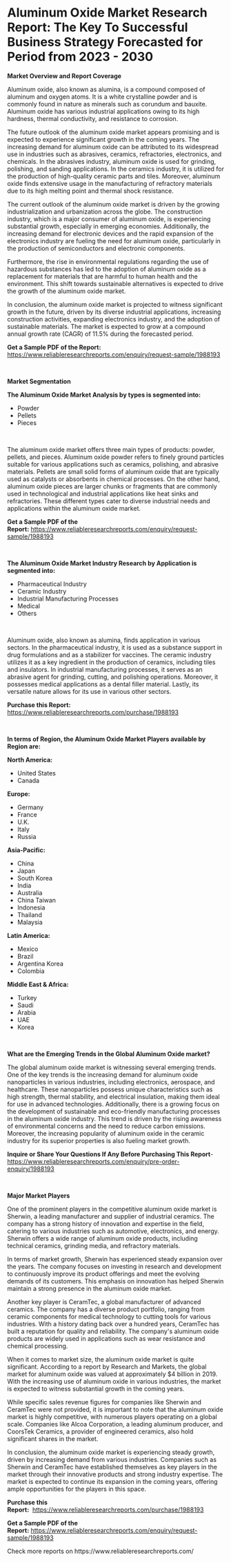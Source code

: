 <p><h1>Aluminum Oxide Market Research Report: The Key To Successful Business Strategy Forecasted for Period from 2023 - 2030</h1></p><p><strong>Market Overview and Report Coverage</strong></p>
<p><p>Aluminum oxide, also known as alumina, is a compound composed of aluminum and oxygen atoms. It is a white crystalline powder and is commonly found in nature as minerals such as corundum and bauxite. Aluminum oxide has various industrial applications owing to its high hardness, thermal conductivity, and resistance to corrosion.</p><p>The future outlook of the aluminum oxide market appears promising and is expected to experience significant growth in the coming years. The increasing demand for aluminum oxide can be attributed to its widespread use in industries such as abrasives, ceramics, refractories, electronics, and chemicals. In the abrasives industry, aluminum oxide is used for grinding, polishing, and sanding applications. In the ceramics industry, it is utilized for the production of high-quality ceramic parts and tiles. Moreover, aluminum oxide finds extensive usage in the manufacturing of refractory materials due to its high melting point and thermal shock resistance.</p><p>The current outlook of the aluminum oxide market is driven by the growing industrialization and urbanization across the globe. The construction industry, which is a major consumer of aluminum oxide, is experiencing substantial growth, especially in emerging economies. Additionally, the increasing demand for electronic devices and the rapid expansion of the electronics industry are fueling the need for aluminum oxide, particularly in the production of semiconductors and electronic components.</p><p>Furthermore, the rise in environmental regulations regarding the use of hazardous substances has led to the adoption of aluminum oxide as a replacement for materials that are harmful to human health and the environment. This shift towards sustainable alternatives is expected to drive the growth of the aluminum oxide market.</p><p>In conclusion, the aluminum oxide market is projected to witness significant growth in the future, driven by its diverse industrial applications, increasing construction activities, expanding electronics industry, and the adoption of sustainable materials. The market is expected to grow at a compound annual growth rate (CAGR) of 11.5% during the forecasted period.</p></p>
<p><strong>Get a Sample PDF of the Report:</strong> <a href="https://www.reliableresearchreports.com/enquiry/request-sample/1988193">https://www.reliableresearchreports.com/enquiry/request-sample/1988193</a></p>
<p>&nbsp;</p>
<p><strong>Market Segmentation</strong></p>
<p><strong>The Aluminum Oxide Market Analysis by types is segmented into:</strong></p>
<p><ul><li>Powder</li><li>Pellets</li><li>Pieces</li></ul></p>
<p>&nbsp;</p>
<p><p>The aluminum oxide market offers three main types of products: powder, pellets, and pieces. Aluminum oxide powder refers to finely ground particles suitable for various applications such as ceramics, polishing, and abrasive materials. Pellets are small solid forms of aluminum oxide that are typically used as catalysts or absorbents in chemical processes. On the other hand, aluminum oxide pieces are larger chunks or fragments that are commonly used in technological and industrial applications like heat sinks and refractories. These different types cater to diverse industrial needs and applications within the aluminum oxide market.</p></p>
<p><strong>Get a Sample PDF of the Report:</strong>&nbsp;<a href="https://www.reliableresearchreports.com/enquiry/request-sample/1988193">https://www.reliableresearchreports.com/enquiry/request-sample/1988193</a></p>
<p>&nbsp;</p>
<p><strong>The Aluminum Oxide Market Industry Research by Application is segmented into:</strong></p>
<p><ul><li>Pharmaceutical Industry</li><li>Ceramic Industry</li><li>Industrial Manufacturing Processes</li><li>Medical</li><li>Others</li></ul></p>
<p>&nbsp;</p>
<p><p>Aluminum oxide, also known as alumina, finds application in various sectors. In the pharmaceutical industry, it is used as a substance support in drug formulations and as a stabilizer for vaccines. The ceramic industry utilizes it as a key ingredient in the production of ceramics, including tiles and insulators. In industrial manufacturing processes, it serves as an abrasive agent for grinding, cutting, and polishing operations. Moreover, it possesses medical applications as a dental filler material. Lastly, its versatile nature allows for its use in various other sectors.</p></p>
<p><strong>Purchase this Report:</strong>&nbsp; <a href="https://www.reliableresearchreports.com/purchase/1988193">https://www.reliableresearchreports.com/purchase/1988193</a></p>
<p>&nbsp;</p>
<p><strong>In terms of Region, the Aluminum Oxide Market Players available by Region are:</strong></p>
<p>
    <p> <strong> North America: </strong>
        <ul>
            <li>United States</li>
            <li>Canada</li>
        </ul>
        </p> 
    <p> <strong> Europe: </strong>
        <ul>
            <li>Germany</li>
            <li>France</li>
            <li>U.K.</li>
            <li>Italy</li>
            <li>Russia</li>
        </ul>
        </p> 
    <p> <strong> Asia-Pacific: </strong>
        <ul>
            <li>China</li>
            <li>Japan</li>
            <li>South Korea</li>
            <li>India</li>
            <li>Australia</li>
            <li>China Taiwan</li>
            <li>Indonesia</li>
            <li>Thailand</li>
            <li>Malaysia</li>
        </ul>
        </p> 
    <p> <strong> Latin America: </strong>
        <ul>
            <li>Mexico</li>
            <li>Brazil</li>
            <li>Argentina Korea</li>
            <li>Colombia</li>
        </ul>
        </p> 
    <p> <strong> Middle East & Africa: </strong>
        <ul>
            <li>Turkey</li>
            <li>Saudi</li>
            <li>Arabia</li>
            <li>UAE</li>
            <li>Korea</li>
        </ul>
    </p>
    </p>
<p>&nbsp;</p>
<p><strong>What are the Emerging Trends in the Global Aluminum Oxide market?</strong></p>
<p><p>The global aluminum oxide market is witnessing several emerging trends. One of the key trends is the increasing demand for aluminum oxide nanoparticles in various industries, including electronics, aerospace, and healthcare. These nanoparticles possess unique characteristics such as high strength, thermal stability, and electrical insulation, making them ideal for use in advanced technologies. Additionally, there is a growing focus on the development of sustainable and eco-friendly manufacturing processes in the aluminum oxide industry. This trend is driven by the rising awareness of environmental concerns and the need to reduce carbon emissions. Moreover, the increasing popularity of aluminum oxide in the ceramic industry for its superior properties is also fueling market growth.</p></p>
<p><strong>Inquire or Share Your Questions If Any Before Purchasing This Report</strong>- <a href="https://www.reliableresearchreports.com/enquiry/pre-order-enquiry/1988193">https://www.reliableresearchreports.com/enquiry/pre-order-enquiry/1988193</a></p>
<p>&nbsp;</p>
<p><strong>Major Market Players</strong></p>
<p><p>One of the prominent players in the competitive aluminum oxide market is Sherwin, a leading manufacturer and supplier of industrial ceramics. The company has a strong history of innovation and expertise in the field, catering to various industries such as automotive, electronics, and energy. Sherwin offers a wide range of aluminum oxide products, including technical ceramics, grinding media, and refractory materials.</p><p>In terms of market growth, Sherwin has experienced steady expansion over the years. The company focuses on investing in research and development to continuously improve its product offerings and meet the evolving demands of its customers. This emphasis on innovation has helped Sherwin maintain a strong presence in the aluminum oxide market.</p><p>Another key player is CeramTec, a global manufacturer of advanced ceramics. The company has a diverse product portfolio, ranging from ceramic components for medical technology to cutting tools for various industries. With a history dating back over a hundred years, CeramTec has built a reputation for quality and reliability. The company's aluminum oxide products are widely used in applications such as wear resistance and chemical processing.</p><p>When it comes to market size, the aluminum oxide market is quite significant. According to a report by Research and Markets, the global market for aluminum oxide was valued at approximately $4 billion in 2019. With the increasing use of aluminum oxide in various industries, the market is expected to witness substantial growth in the coming years.</p><p>While specific sales revenue figures for companies like Sherwin and CeramTec were not provided, it is important to note that the aluminum oxide market is highly competitive, with numerous players operating on a global scale. Companies like Alcoa Corporation, a leading aluminum producer, and CoorsTek Ceramics, a provider of engineered ceramics, also hold significant shares in the market.</p><p>In conclusion, the aluminum oxide market is experiencing steady growth, driven by increasing demand from various industries. Companies such as Sherwin and CeramTec have established themselves as key players in the market through their innovative products and strong industry expertise. The market is expected to continue its expansion in the coming years, offering ample opportunities for the players in this space.</p></p>
<p><strong>Purchase this Report:</strong>&nbsp;&nbsp;<a href="https://www.reliableresearchreports.com/purchase/1988193">https://www.reliableresearchreports.com/purchase/1988193</a></p>
<p></p>
<p><strong>Get a Sample PDF of the Report:</strong>&nbsp;<a href="https://www.reliableresearchreports.com/enquiry/request-sample/1988193">https://www.reliableresearchreports.com/enquiry/request-sample/1988193</a></p>
<p>Check more reports on https://www.reliableresearchreports.com/</p>